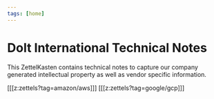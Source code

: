 ```yaml
---
tags: [home]
---
```


# DoIt International Technical Notes

This ZettelKasten contains technical notes to capture our company generated intellectual property as well as vendor specific information.




[[[z:zettels?tag=amazon/aws]]]
[[[z:zettels?tag=google/gcp]]]
